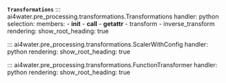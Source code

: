 

**`Transformations`**
::: ai4water.pre_processing.transformations.Transformations
    handler: python
    selection:
        members:
            - __init__
            - __call__
            - __getattr__
            - transform
            - inverse_transform
    rendering:
        show_root_heading: true

::: ai4water.pre_processing.transformations.ScalerWithConfig
    handler: python
    rendering:
        show_root_heading: true

::: ai4water.pre_processing.transformations.FunctionTransformer
    handler: python
    rendering:
        show_root_heading: true